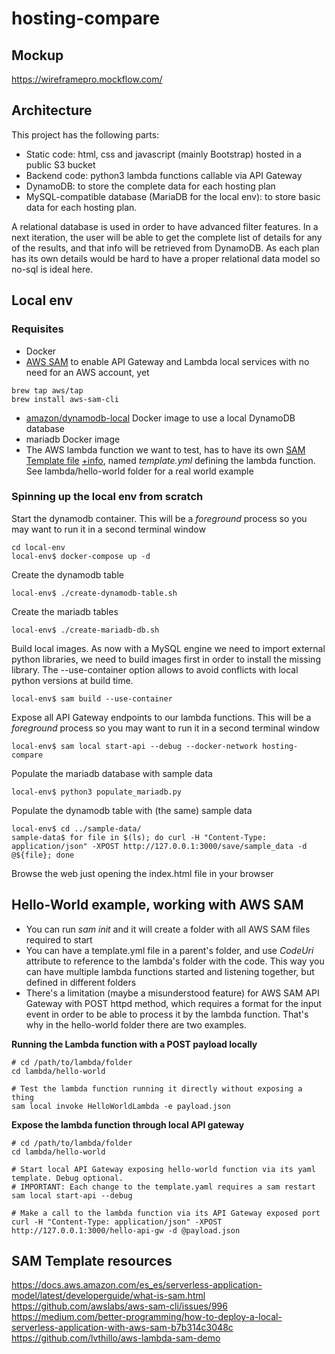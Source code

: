 # hosting-compare


## Mockup
https://wireframepro.mockflow.com/

## Architecture

This project has the following parts:
- Static code: html, css and javascript (mainly Bootstrap) hosted in a public S3 bucket
- Backend code: python3 lambda functions callable via API Gateway
- DynamoDB: to store the complete data for each hosting plan
- MySQL-compatible database (MariaDB for the local env): to store basic data for each hosting plan. 

A relational database is used in order to have advanced filter features. In a next iteration, the user will be able to get the complete list of details for any of the results, and that info will be retrieved from DynamoDB. As each plan has its own details would be hard to have a proper relational data model so no-sql is ideal here. 

## Local env

### Requisites

- Docker
- [AWS SAM](https://docs.aws.amazon.com/serverless-application-model/latest/developerguide/what-is-sam.html) to enable API Gateway and Lambda local services with no need for an AWS account, yet

```
brew tap aws/tap
brew install aws-sam-cli
```

- [amazon/dynamodb-local](https://docs.aws.amazon.com/amazondynamodb/latest/developerguide/DynamoDBLocal.Docker.html) Docker image to use a local DynamoDB database 
- mariadb Docker image
- The AWS lambda function we want to test, has to have its own [SAM Template file](https://github.com/awslabs/serverless-application-model/blob/master/versions/2016-10-31.md) [+info](https://docs.aws.amazon.com/serverless-application-model/latest/developerguide/serverless-policy-templates.html), named *template.yml* defining the lambda function. See lambda/hello-world folder for a real world example

### Spinning up the local env from scratch

Start the dynamodb container. This will be a *foreground* process so you may want to run it in a second terminal window
```
cd local-env
local-env$ docker-compose up -d
```

Create the dynamodb table
```
local-env$ ./create-dynamodb-table.sh
```

Create the mariadb tables
```
local-env$ ./create-mariadb-db.sh
```

Build local images. As now with a MySQL engine we need to import external python libraries, we need to build images first in order to install the missing library.
The --use-container option allows to avoid conflicts with local python versions at build time.
```
local-env$ sam build --use-container
```

Expose all API Gateway endpoints to our lambda functions. This will be a *foreground* process so you may want to run it in a second terminal window
```
local-env$ sam local start-api --debug --docker-network hosting-compare
```

Populate the mariadb database with sample data
```
local-env$ python3 populate_mariadb.py
```

Populate the dynamodb table with (the same) sample data
```
local-env$ cd ../sample-data/
sample-data$ for file in $(ls); do curl -H "Content-Type: application/json" -XPOST http://127.0.0.1:3000/save/sample_data -d @${file}; done
```

Browse the web just opening the index.html file in your browser


## Hello-World example, working with AWS SAM

- You can run *sam init* and it will create a folder with all AWS SAM files required to start
- You can have a template.yml file in a parent's folder, and use *CodeUri* attribute to reference to the lambda's folder with the code. This way you can have multiple lambda functions started and listening together, but defined in different folders
- There's a limitation (maybe a misunderstood feature) for AWS SAM API Gateway with POST httpd method, which requires a format for the input event in order to be able to process it by the lambda function. That's why in the hello-world folder there are two examples.

**Running the Lambda function with a POST payload locally**

```
# cd /path/to/lambda/folder
cd lambda/hello-world

# Test the lambda function running it directly without exposing a thing
sam local invoke HelloWorldLambda -e payload.json

```

**Expose the lambda function through local API gateway**

```
# cd /path/to/lambda/folder
cd lambda/hello-world

# Start local API Gateway exposing hello-world function via its yaml template. Debug optional.
# IMPORTANT: Each change to the template.yaml requires a sam restart
sam local start-api --debug

# Make a call to the lambda function via its API Gateway exposed port
curl -H "Content-Type: application/json" -XPOST http://127.0.0.1:3000/hello-api-gw -d @payload.json
```

## SAM Template resources

https://docs.aws.amazon.com/es_es/serverless-application-model/latest/developerguide/what-is-sam.html
https://github.com/awslabs/aws-sam-cli/issues/996
https://medium.com/better-programming/how-to-deploy-a-local-serverless-application-with-aws-sam-b7b314c3048c
https://github.com/lvthillo/aws-lambda-sam-demo
